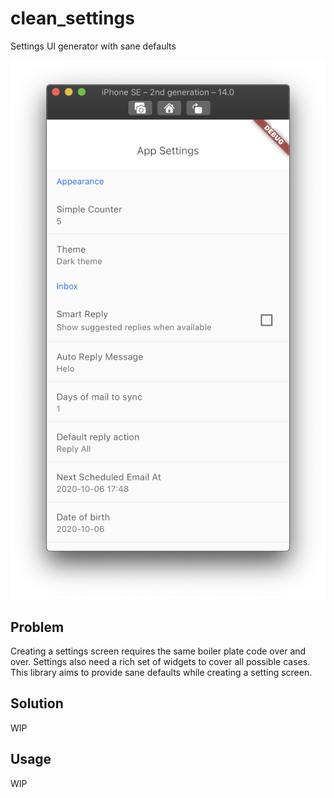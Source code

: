 # clean_settings 

Settings UI generator with sane defaults

![](screenshot.png)


## Problem

Creating a settings screen requires the same boiler plate code over and over. Settings also need a rich set of widgets to cover all possible cases.
This library aims to provide sane defaults while creating a setting screen. 

## Solution

WIP

## Usage

WIP

